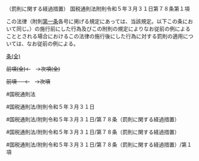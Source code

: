 （罰則に関する経過措置）
国税通則法附則令和５年３月３１日第７８条第１項

この法律（附則[第一条](国税通則法＿＿＿＿附則令和５年３月３１日第１条第１項)各号に掲げる規定にあっては、当該規定。以下この条において同じ。）の施行前にした行為及びこの附則の規定によりなお従前の例によることとされる場合におけるこの法律の施行後にした行為に対する罰則の適用については、なお従前の例による。

[条(全)](国税通則法＿＿＿＿附則令和５年３月３１日第７８条_.md)

~~前項(全)←~~　~~→次項(全)~~

~~前項 　 ←~~　~~→次項~~



#国税通則法

#国税通則法/附則令和５年３月３１日

#国税通則法/附則令和５年３月３１日/第７８条（罰則に関する経過措置）

#国税通則法/附則令和５年３月３１日/第７８条（罰則に関する経過措置）

#国税通則法/附則令和５年３月３１日/第７８条（罰則に関する経過措置）/第１項

